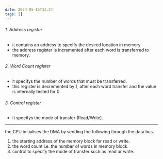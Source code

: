 ```yaml
---
date: 2024-05-15T13:24
tags: []
---
```

###### 1. Address register
- it contains an address to specify the desired location in memory.
- the address register is incremented after each word is transferred to memory.
###### 2. Word Count register
- it specifys the number of words that must be transferred.
- this register is decremented by 1, after each word transfer and the value is internally tested for 0.
###### 3. Control register
- It specifys the mode of transfer (Read/Write).

----

the CPU initialises the DMA by sending the following through the data bus.
1. the starting address of the memory block for read or write.
2. the word count i.e. the number of words in memory block.
3. control to specify the mode of transfer such as read or write.